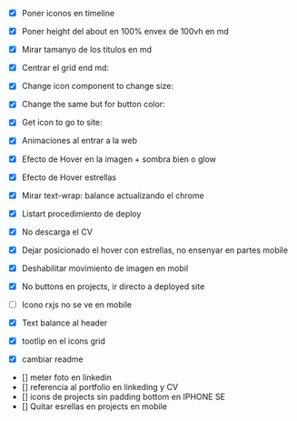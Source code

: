- [x] Poner iconos en timeline
- [x] Poner height del about en 100% envex de 100vh en md
- [x] Mirar tamanyo de los titulos en md
- [x] Centrar el grid end md:
- [x] Change icon component to change size:
- [x] Change the same but for button color:
- [x] Get icon to go to site:




- [x] Animaciones al entrar a la web
- [x] Efecto de Hover en la imagen + sombra bien o glow
- [x] Efecto de Hover estrellas
- [x] Mirar text-wrap: balance actualizando el chrome
- [x] Listart procedimiento de deploy
- [x] No descarga el CV
- [x] Dejar posicionado el hover con estrellas, no ensenyar en partes mobile
- [x] Deshabilitar movimiento de imagen en mobil
- [x] No buttons en projects, ir directo a deployed site
- [ ] Icono rxjs no se ve en mobile
- [x] Text balance al header
- [x] tootlip en el icons grid
- [x] cambiar readme
- [] meter foto en linkedin
- [] referencia al portfolio en linkeding y CV
- [] icons de projects sin padding bottom en IPHONE SE
- [] Quitar esrellas en projects en mobile